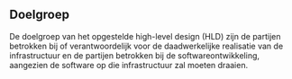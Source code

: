 ## Doelgroep

De doelgroep van het opgestelde high-level design (HLD) zijn de partijen betrokken bij of verantwoordelijk voor de daadwerkelijke realisatie van de infrastructuur en de partijen betrokken bij de softwareontwikkeling, aangezien de software op die infrastructuur zal moeten draaien.

